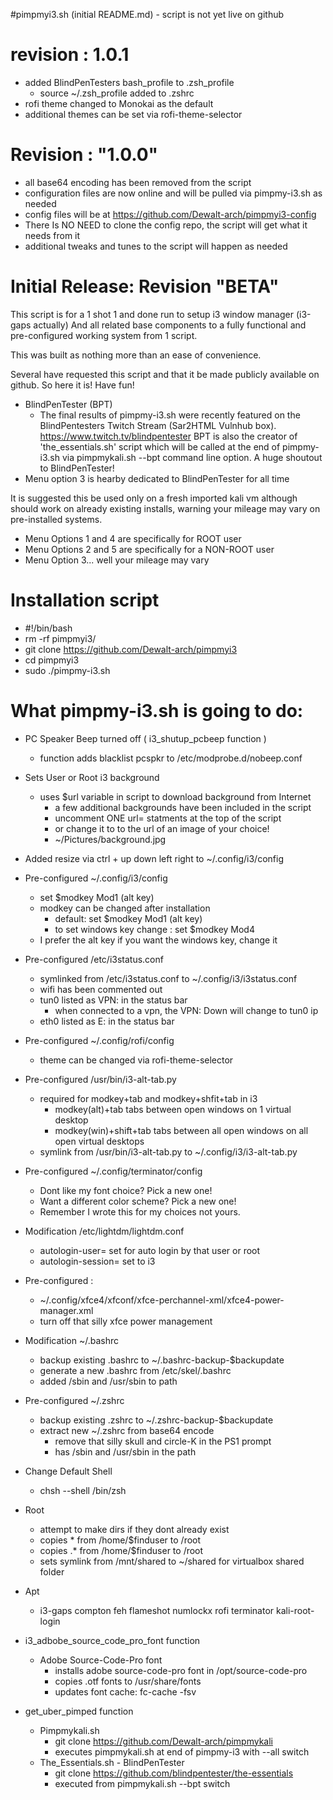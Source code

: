 #pimpmyi3.sh (initial README.md) - script is not yet live on github

# revision : 1.0.1
  - added BlindPenTesters bash_profile to .zsh_profile   
    - source ~/.zsh_profile added to .zshrc
  - rofi theme changed to Monokai as the default
  - additional themes can be set via rofi-theme-selector

# Revision : "1.0.0"
  - all base64 encoding has been removed from the script
  - configuration files are now online and will be pulled via pimpmy-i3.sh as needed
  - config files will be at https://github.com/Dewalt-arch/pimpmyi3-config
  - There Is NO NEED to clone the config repo, the script will get what it needs from it
  - additional tweaks and tunes to the script will happen as needed

# Initial Release: Revision "BETA"

  This script is for a 1 shot 1 and done run to setup i3 window manager
  (i3-gaps actually) And all related base components to a fully functional
  and pre-configured working system from 1 script.

  This was built as nothing more than an ease of convenience.

  Several have requested this script and that it be made publicly available on github. So here it is! Have fun!

  - BlindPenTester (BPT)
    -  The final results of pimpmy-i3.sh were recently featured on the BlindPentesters Twitch Stream (Sar2HTML Vulnhub box).
  https://www.twitch.tv/blindpentester BPT is also the creator of 'the_essentials.sh' script which will be called at the
  end of pimpmy-i3.sh via pimpmykali.sh --bpt command line option. A huge shoutout to BlindPenTester!
  - Menu option 3 is hearby dedicated to BlindPenTester for all time

  It is suggested this be used only on a fresh imported kali vm
  although should work on already existing installs, warning your mileage
  may vary on pre-installed systems.

  - Menu Options 1 and 4 are specifically for ROOT user
  - Menu Options 2 and 5 are specifically for a NON-ROOT user
  - Menu Option 3... well your mileage may vary

# Installation script
  - #!/bin/bash
  - rm -rf pimpmyi3/
  - git clone https://github.com/Dewalt-arch/pimpmyi3
  - cd pimpmyi3
  - sudo ./pimpmy-i3.sh   

# What pimpmy-i3.sh is going to do:

- PC Speaker Beep turned off ( i3_shutup_pcbeep function )
  - function adds blacklist pcspkr to /etc/modprobe.d/nobeep.conf

- Sets User or Root i3 background
  - uses $url variable in script to download background from Internet
    - a few additional backgrounds have been included in the script
    - uncomment ONE url=  statments at the top of the script
    - or change it to to the url of an image of your choice!
    - ~/Pictures/background.jpg

- Added resize via ctrl + up down left right to ~/.config/i3/config

- Pre-configured ~/.config/i3/config
  - set $modkey Mod1    (alt key)
  - modkey can be changed after installation
    - default: set $modkey Mod1 (alt key)
    - to set windows key change : set $modkey Mod4     
  - I prefer the alt key if you want the windows key, change it

- Pre-configured /etc/i3status.conf
  - symlinked from /etc/i3status.conf to ~/.config/i3/i3status.conf
  - wifi has been commented out
  - tun0 listed as VPN: in the status bar
    - when connected to a vpn, the VPN: Down will change to tun0 ip
  - eth0 listed as E: in the status bar

- Pre-configured ~/.config/rofi/config
  - theme can be changed via rofi-theme-selector

- Pre-configured /usr/bin/i3-alt-tab.py
  - required for modkey+tab and modkey+shfit+tab in i3
    - modkey(alt)+tab tabs between open windows on 1 virtual desktop
    - modkey(win)+shift+tab tabs between all open windows on all open virtual desktops
  - symlink from /usr/bin/i3-alt-tab.py to ~/.config/i3/i3-alt-tab.py

- Pre-configured ~/.config/terminator/config
  - Dont like my font choice? Pick a new one!
  - Want a different color scheme? Pick a new one!
  - Remember I wrote this for my choices not yours.

- Modification /etc/lightdm/lightdm.conf
  - autologin-user=     set for auto login by that user or root
  - autologin-session=  set to i3

- Pre-configured :
  - ~/.config/xfce4/xfconf/xfce-perchannel-xml/xfce4-power-manager.xml
  - turn off that silly xfce power management

- Modification ~/.bashrc
  - backup existing .bashrc to ~/.bashrc-backup-$backupdate
  - generate a new .bashrc from /etc/skel/.bashrc
  - added /sbin and /usr/sbin to path

- Pre-configured ~/.zshrc
  - backup existing .zshrc to ~/.zshrc-backup-$backupdate
  - extract new ~/.zshrc from base64 encode
    - remove that silly skull and circle-K in the PS1 prompt
    - has /sbin and /usr/sbin in the path

- Change Default Shell
  - chsh --shell /bin/zsh

- Root
  - attempt to make dirs if they dont already exist
  - copies  * from /home/$finduser to /root
  - copies .* from /home/$finduser to /root
  - sets symlink from /mnt/shared to ~/shared for virtualbox shared folder

- Apt
  - i3-gaps compton feh flameshot numlockx rofi terminator kali-root-login

- i3_adbobe_source_code_pro_font function
  - Adobe Source-Code-Pro font
    - installs adobe source-code-pro font in /opt/source-code-pro
    - copies .otf fonts to /usr/share/fonts
    - updates font cache:  fc-cache -fsv

- get_uber_pimped function     
  - Pimpmykali.sh
    - git clone https://github.com/Dewalt-arch/pimpmykali
    - executes pimpmykali.sh at end of pimpmy-i3 with --all switch
  - The_Essentials.sh - BlindPenTester
    - git clone https://github.com/blindpentester/the-essentials
    - executed from pimpmykali.sh --bpt  switch
